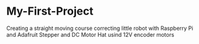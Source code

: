 # My-First-Project
Creating a straight moving course correcting little robot with Raspberry Pi and Adafruit Stepper and DC Motor Hat usind 12V encoder motors
